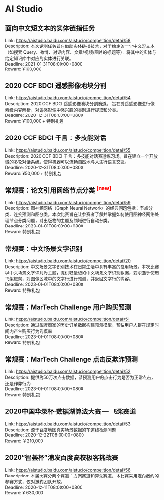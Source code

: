 # AI Studio



## 面向中文短文本的实体链指任务

Link: https://aistudio.baidu.com/aistudio/competition/detail/58  
Description: 本次评测任务旨在借助实体链指技术，对于给定的一个中文短文本（如搜索 Query、微博、对话内容、文章/视频/图片的标题等），将其中的实体与给定知识库中对应的实体进行关联。  
Deadline: 2021-01-31T08:00:00+0800  
Reward: ¥100,000  


## 2020 CCF BDCI 遥感影像地块分割

Link: https://aistudio.baidu.com/aistudio/competition/detail/54  
Description: 2020 CCF BDCI 遥感影像地块分割赛道。 旨在对遥感影像进行像素级内容解析，对遥感影像中感兴趣的类别进行提取和分类。  
Deadline: 2020-12-31T08:00:00+0800  
Reward: ¥100,000 + 特别礼包  


## 2020 CCF BDCI 千言：多技能对话

Link: https://aistudio.baidu.com/aistudio/competition/detail/55  
Description: 2020 CCF BDCI 千言：多技能对话赛道练习场。旨在建立一个开放域的多轮对话系统，使得机器可以流畅自然地与人进行语言交互。  
Deadline: 2020-12-31T08:00:00+0800  
Reward: ¥50,000 + 特别礼包  


## 常规赛：论文引用网络节点分类 <sup style="color:red">[new]<sup>  

Link: https://aistudio.baidu.com/aistudio/competition/detail/59  
Description: 图神经网络（Graph Neural Network）的经典问题包括：节点分类、连接预测和图分类。本次比赛旨在让参赛者了解并掌握如何使用图神经网络处理节点分类问题，对出版物的主题及领域进行自动分类。  
Deadline: 2023-01-01T08:00:00+0800  
Reward: 特别礼包  


## 常规赛：中文场景文字识别

Link: https://aistudio.baidu.com/aistudio/competition/detail/20  
Description: 中文场景文字识别技术在日常生活中具有丰富的应用场景。本次比赛以中文场景文字识别为主题，提供轻量级的中文场景文字识别数据，要求选手使用飞桨框架，对图像区域中的文字行进行预测，并返回文字行的内容。  
Deadline: 2023-01-01T08:00:00+0800  
Reward: 特殊礼包  


## 常规赛：MarTech Challenge 用户购买预测

Link: https://aistudio.baidu.com/aistudio/competition/detail/51  
Description: 通过品牌商家的历史订单数据构建预测模型，预估用户人群在规定时间内产生购买行为的概率  
Deadline: 2023-01-01T08:00:00+0800  
Reward: 特别礼包  


## 常规赛：MarTech Challenge 点击反欺诈预测

Link: https://aistudio.baidu.com/aistudio/competition/detail/52  
Description: 提供约50万次点击数据，请预测用户的点击行为是否为正常点击，还是作弊行为  
Deadline: 2023-01-01T08:00:00+0800  
Reward: 特别礼包  


## 2020中国华录杯·数据湖算法大赛 — 飞桨赛道

Link: https://aistudio.baidu.com/aistudio/competition/detail/53  
Description: 源于百度地图真实场景数据的车道线检测问题  
Deadline: 2020-12-22T08:00:00+0800  
Reward: ￥210,000  


## 2020“智荟杯”浦发百度高校极客挑战赛

Link: https://aistudio.baidu.com/aistudio/competition/detail/56  
Description: 本届大赛分两个赛道：方案赛道和算法赛道。本比赛采用定向邀约的参赛方式，仅对邀约团队开放。  
Deadline: 2020-12-11T08:00:00+0800  
Reward: ¥ 630,000  

